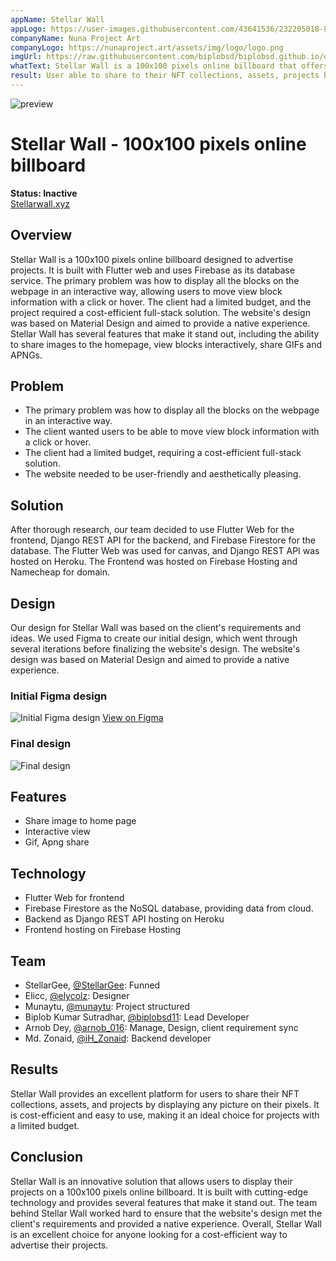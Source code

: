 ```yaml
---
appName: Stellar Wall
appLogo: https://user-images.githubusercontent.com/43641536/232205018-85cb74eb-e216-43ee-be64-fc06130057a5.png
companyName: Nuna Project Art
companyLogo: https://nunaproject.art/assets/img/logo/logo.png
imgUrl: https://raw.githubusercontent.com/biplobsd/biplobsd.github.io/data/images/stellar-wall-preview.png
whatText: Stellar Wall is a 100x100 pixels online billboard that offers advertise your projects.
result: User able to share to their NFT collections, assets, projects by showing any picture on their pixels.
---
```


![preview](https://raw.githubusercontent.com/biplobsd/biplobsd.github.io/data/images/stellar-wall-preview.png)

# Stellar Wall - 100x100 pixels online billboard

<strong>Status: Inactive</strong><br>
<a href="https://stellarwall.xyz/">Stellarwall.xyz</a>

## Overview

Stellar Wall is a 100x100 pixels online billboard designed to advertise projects. It is built with Flutter web and uses Firebase as its database service. The primary problem was how to display all the blocks on the webpage in an interactive way, allowing users to move view block information with a click or hover. The client had a limited budget, and the project required a cost-efficient full-stack solution. The website's design was based on Material Design and aimed to provide a native experience. Stellar Wall has several features that make it stand out, including the ability to share images to the homepage, view blocks interactively, share GIFs and APNGs.

## Problem

- The primary problem was how to display all the blocks on the webpage in an interactive way.
- The client wanted users to be able to move view block information with a click or hover.
- The client had a limited budget, requiring a cost-efficient full-stack solution.
- The website needed to be user-friendly and aesthetically pleasing.

## Solution

After thorough research, our team decided to use Flutter Web for the frontend, Django REST API for the backend, and Firebase Firestore for the database. The Flutter Web was used for canvas, and Django REST API was hosted on Heroku. The Frontend was hosted on Firebase Hosting and Namecheap for domain.

## Design

Our design for Stellar Wall was based on the client's requirements and ideas. We used Figma to create our initial design, which went through several iterations before finalizing the website's design. The website's design was based on Material Design and aimed to provide a native experience.

### Initial Figma design

![Initial Figma design](https://raw.githubusercontent.com/biplobsd/biplobsd.github.io/data/images/stellar-wall-initial.png)
[View on Figma](<https://www.figma.com/file/0FtcbGTyJMhJgivk2O1Lr6/MillionNUNA-(Copy)?t=2dJnKOsFKYiseniQ-1>)

### Final design

![Final design](https://raw.githubusercontent.com/biplobsd/biplobsd.github.io/data/images/stellar-wall-preview.png)

## Features

- Share image to home page
- Interactive view
- Gif, Apng share

## Technology

- Flutter Web for frontend
- Firebase Firestore as the NoSQL database, providing data from cloud.
- Backend as Django REST API hosting on Heroku
- Frontend hosting on Firebase Hosting

## Team

- StellarGee, <a href='https://twitter.com/@StellarGee'>@StellarGee</a>: Funned
- Elicc, <a href='https://twitter.com/@elycolz'>@elycolz</a>: Designer
- Munaytu, <a href='https://twitter.com/@munaytu'>@munaytu</a>: Project structured
- Biplob Kumar Sutradhar, <a href='https://twitter.com/@biplobsd11'>@biplobsd11</a>: Lead Developer
- Arnob Dey, <a href='https://twitter.com/@arnob_016'>@arnob_016</a>: Manage, Design, client requirement sync
- Md. Zonaid, <a href='https://twitter.com/@iH_Zonaid'>@iH_Zonaid</a>: Backend developer

## Results

Stellar Wall provides an excellent platform for users to share their NFT collections, assets, and projects by displaying any picture on their pixels. It is cost-efficient and easy to use, making it an ideal choice for projects with a limited budget.

## Conclusion

Stellar Wall is an innovative solution that allows users to display their projects on a 100x100 pixels online billboard. It is built with cutting-edge technology and provides several features that make it stand out. The team behind Stellar Wall worked hard to ensure that the website's design met the client's requirements and provided a native experience. Overall, Stellar Wall is an excellent choice for anyone looking for a cost-efficient way to advertise their projects.
